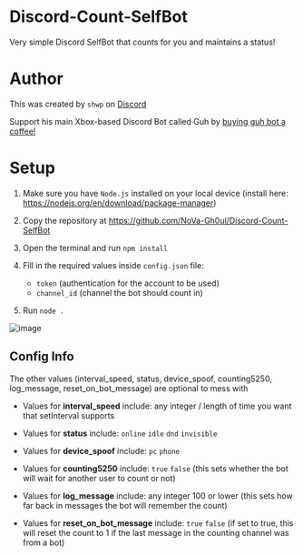 # Discord-Count-SelfBot
Very simple Discord SelfBot that counts for you and maintains a status!

# Author

This was created by `shwp` on [Discord](https://discord.com/users/1014174658179899503)

Support his main Xbox-based Discord Bot called Guh by [buying guh bot a coffee!](https://buymeacoffee.com/guh_bot)

# Setup

1. Make sure you have `Node.js` installed on your local device (install here: https://nodejs.org/en/download/package-manager)

2. Copy the repository at https://github.com/NoVa-Gh0ul/Discord-Count-SelfBot

3. Open the terminal and run `npm install`

4. Fill in the required values inside `config.json` file:
    - `token` (authentication for the account to be used)
    - `channel_id` (channel the bot should count in)

5. Run `node .`


![image](https://cdn.discordapp.com/attachments/1254940419637379146/1254943552342065263/Screenshot_2024-06-24_193726.png?ex=667b54c2&is=667a0342&hm=86d9c4de12e0f13f06691a3d6bb3407e070dfcc8033213f2276d6d1eeac6dddc&)

## Config Info

The other values (interval_speed, status, device_spoof, counting5250, log_message, reset_on_bot_message) are optional to mess with

- Values for **interval_speed** include: any integer / length of time you want that setInterval supports

- Values for **status** include: `online` `idle` `dnd` `invisible`

- Values for **device_spoof** include: `pc` `phone`

- Values for **counting5250** include: `true` `false` (this sets whether the bot will wait for another user to count or not)

- Values for **log_message** include: any integer 100 or lower (this sets how far back in messages the bot will remember the count)

- Values for **reset_on_bot_message** include: `true` `false` (if set to true, this will reset the count to 1 if the last message in the counting channel was from a bot)

